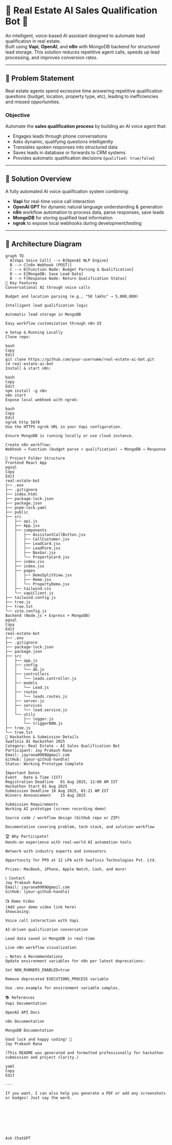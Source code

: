 # 🏡 Real Estate AI Sales Qualification Bot 🤖

An intelligent, voice-based AI assistant designed to automate lead qualification in real estate.  
Built using **Vapi**, **OpenAI**, and **n8n** with MongoDB backend for structured lead storage. This solution reduces repetitive agent calls, speeds up lead processing, and improves conversion rates.

---

## 📌 Problem Statement

Real estate agents spend excessive time answering repetitive qualification questions (budget, location, property type, etc), leading to inefficiencies and missed opportunities.

### Objective

Automate the **sales qualification process** by building an AI voice agent that:

- Engages leads through phone conversations
- Asks dynamic, qualifying questions intelligently
- Translates spoken responses into structured data
- Saves leads in database or forwards to CRM systems
- Provides automatic qualification decisions (`qualified: true/false`)

---

## 🚀 Solution Overview

A fully automated AI voice qualification system combining:

- **Vapi** for real-time voice call interaction  
- **OpenAI GPT** for dynamic natural language understanding & generation  
- **n8n** workflow automation to process data, parse responses, save leads  
- **MongoDB** for storing qualified lead information  
- **ngrok** to expose local webhooks during development/testing  

---

## 🧠 Architecture Diagram

```mermaid
graph TD
  A[Vapi Voice Call] --> B{OpenAI NLP Engine}
  B --> C[n8n Webhook (POST)]
  C --> D[Function Node: Budget Parsing & Qualification]
  D --> E[MongoDB: Save Lead Data]
  D --> F[Response Node: Return Qualification Status]
🧱 Key Features
Conversational AI through voice calls

Budget and location parsing (e.g., "50 lakhs" → 5,000,000)

Intelligent lead qualification logic

Automatic lead storage in MongoDB

Easy workflow customization through n8n UI

⚙️ Setup & Running Locally
Clone repo:

bash
Copy
Edit
git clone https://github.com/your-username/real-estate-ai-bot.git
cd real-estate-ai-bot
Install & start n8n:

bash
Copy
Edit
npm install -g n8n
n8n start
Expose local webhook with ngrok:

bash
Copy
Edit
ngrok http 5678
Use the HTTPS ngrok URL in your Vapi configuration.

Ensure MongoDB is running locally or use cloud instance.

Create n8n workflow:
Webhook → Function (budget parse + qualification) → MongoDB → Response

📁 Project Folder Structure
Frontend React App
pgsql
Copy
Edit
real-estate-bot
├── .env
├── .gitignore
├── index.html
├── package-lock.json
├── package.json
├── pnpm-lock.yaml
├── public
├── src
│   ├── api.js
│   ├── App.jsx
│   ├── components
│   │   ├── AssistantCallButton.jsx
│   │   ├── CallCustomer.jsx
│   │   ├── LeadCard.jsx
│   │   ├── LeadForm.jsx
│   │   ├── Navbar.jsx
│   │   └── PropertyCard.jsx
│   ├── index.css
│   ├── index.jsx
│   ├── pages
│   │   ├── DemoSplitView.jsx
│   │   ├── Home.jsx
│   │   └── PropertyDemo.jsx
│   ├── tailwind.css
│   └── vapiClient.js
├── tailwind.config.js
├── tree.js
├── tree.txt
└── vite.config.js
Backend (Node.js + Express + MongoDB)
pgsql
Copy
Edit
real-estate-bot
├── .env
├── .gitignore
├── package-lock.json
├── package.json
├── src
│   ├── app.js
│   ├── config
│   │   └── db.js
│   ├── controllers
│   │   └── leads.controller.js
│   ├── models
│   │   └── Lead.js
│   ├── routes
│   │   └── leads.routes.js
│   ├── server.js
│   ├── services
│   │   └── lead.service.js
│   └── utils
│       ├── logger.js
│       └── triggerN8N.js
├── tree.js
└── tree.txt
📄 Hackathon & Submission Details
Swafinix AI Hackathon 2025
Category: Real Estate – AI Sales Qualification Bot
Participant: Jay Prakash Rana
Email: jayrana0909@gmail.com
GitHub: [your-github-handle]
Status: Working Prototype Complete

Important Dates
Event	Date & Time (IST)
Registration Deadline	01 Aug 2025, 12:00 AM IST
Hackathon Start	01 Aug 2025
Submission Deadline	10 Aug 2025, 01:21 AM IST
Winners Announcement	15 Aug 2025

Submission Requirements
Working AI prototype (screen recording demo)

Source code / workflow design (GitHub repo or ZIP)

Documentation covering problem, tech stack, and solution workflow

🏆 Why Participate?
Hands-on experience with real-world AI automation tools

Network with industry experts and innovators

Opportunity for PPO at 12 LPA with Swafinix Technologies Pvt. Ltd.

Prizes: MacBook, iPhone, Apple Watch, Cash, and more!

📞 Contact
Jay Prakash Rana
Email: jayrana0909@gmail.com
GitHub: [your-github-handle]

📺 Demo Video
(Add your demo video link here)
Showcasing:

Voice call interaction with Vapi

AI-driven qualification conversation

Lead data saved in MongoDB in real-time

Live n8n workflow visualization

⚠️ Notes & Recommendations
Update environment variables for n8n per latest deprecations:

Set N8N_RUNNERS_ENABLED=true

Remove deprecated EXECUTIONS_PROCESS variable

Use .env.example for environment variable samples.

📚 References
Vapi Documentation

OpenAI API Docs

n8n Documentation

MongoDB Documentation

Good luck and happy coding! 🚀
Jay Prakash Rana

(This README was generated and formatted professionally for hackathon submission and project clarity.)

yaml
Copy
Edit

---

If you want, I can also help you generate a PDF or add any screenshots or badges! Just say the word.








Ask ChatGPT
